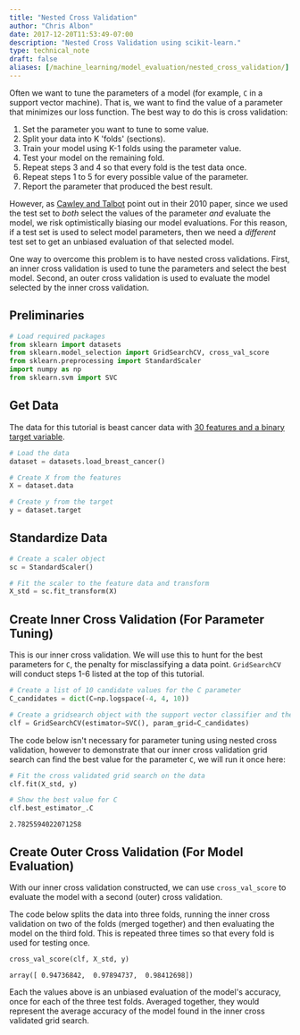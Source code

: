 ```yaml
---
title: "Nested Cross Validation"
author: "Chris Albon"
date: 2017-12-20T11:53:49-07:00
description: "Nested Cross Validation using scikit-learn."
type: technical_note
draft: false
aliases: [/machine_learning/model_evaluation/nested_cross_validation/]
---
```

Often we want to tune the parameters of a model (for example, `C` in a support vector machine). That is, we want to find the value of a parameter that minimizes our loss function. The best way to do this is cross validation: 

1. Set the parameter you want to tune to some value.
2. Split your data into K 'folds' (sections).
3. Train your model using K-1 folds using the parameter value.
4. Test your model on the remaining fold.
5. Repeat steps 3 and 4 so that every fold is the test data once. 
6. Repeat steps 1 to 5 for every possible value of the parameter.
7. Report the parameter that produced the best result.

However, as [Cawley and Talbot](http://jmlr.org/papers/volume11/cawley10a/cawley10a.pdf) point out in their 2010 paper, since we used the test set to _both_ select the values of the parameter _and_ evaluate the model, we risk optimistically biasing our model evaluations. For this reason, if a test set is used to select model parameters, then we need a _different_ test set to get an unbiased evaluation of that selected model.

One way to overcome this problem is to have nested cross validations. First, an inner cross validation is used to tune the parameters and select the best model. Second, an outer cross validation is used to evaluate the model selected by the inner cross validation.

## Preliminaries


```python
# Load required packages
from sklearn import datasets
from sklearn.model_selection import GridSearchCV, cross_val_score
from sklearn.preprocessing import StandardScaler
import numpy as np
from sklearn.svm import SVC
```

## Get Data

The data for this tutorial is beast cancer data with [30 features and a binary target variable](http://scikit-learn.org/stable/modules/generated/sklearn.datasets.load_breast_cancer.html).


```python
# Load the data
dataset = datasets.load_breast_cancer()

# Create X from the features
X = dataset.data

# Create y from the target
y = dataset.target
```

## Standardize Data


```python
# Create a scaler object
sc = StandardScaler()

# Fit the scaler to the feature data and transform
X_std = sc.fit_transform(X)
```

## Create Inner Cross Validation (For Parameter Tuning)

This is our inner cross validation. We will use this to hunt for the best parameters for `C`, the penalty for misclassifying a data point. `GridSearchCV` will conduct steps 1-6 listed at the top of this tutorial.


```python
# Create a list of 10 candidate values for the C parameter
C_candidates = dict(C=np.logspace(-4, 4, 10))

# Create a gridsearch object with the support vector classifier and the C value candidates
clf = GridSearchCV(estimator=SVC(), param_grid=C_candidates)
```

The code below isn't necessary for parameter tuning using nested cross validation, however to demonstrate that our inner cross validation grid search can find the best value for the parameter `C`, we will run it once here:


```python
# Fit the cross validated grid search on the data 
clf.fit(X_std, y)

# Show the best value for C
clf.best_estimator_.C
```




    2.7825594022071258



## Create Outer Cross Validation (For Model Evaluation)

With our inner cross validation constructed, we can use `cross_val_score` to evaluate the model with a second (outer) cross validation. 

The code below splits the data into three folds, running the inner cross validation on two of the folds (merged together) and then evaluating the model on the third fold. This is repeated three times so that every fold is used for testing once.


```python
cross_val_score(clf, X_std, y)
```




    array([ 0.94736842,  0.97894737,  0.98412698])



Each the values above is an unbiased evaluation of the model's accuracy, once for each of the three test folds. Averaged together, they would represent the average accuracy of the model found in the inner cross validated grid search.
